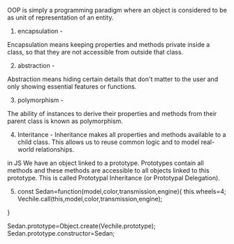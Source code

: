 OOP is simply a programming paradigm where an object is considered to be as unit of representation of an entity.

1. encapsulation -

Encapsulation means keeping properties and methods private inside a class, so that they are not accessible from outside that class.

2. abstraction -

Abstraction means hiding certain details that don't matter to the user and only showing essential features or functions.

3. polymorphism -

The ability of instances to derive their properties and methods from their parent class is known as polymorphism.

4. Interitance -
   Inheritance makes all properties and methods available to a child class. This allows us to reuse common logic and to model real-world relationships.

in JS
We have an object linked to a prototype. Prototypes contain all methods and these methods are accessible to all objects linked to this prototype. This is called Prototypal Inheritance (or Prototypal Delegation).

5.  const Sedan=function(model,color,transmission,engine){
    this.wheels=4;
    Vechile.call(this,model,color,transmission,engine);

}

Sedan.prototype=Object.create(Vechile.prototype);
Sedan.prototype.constructor=Sedan;
